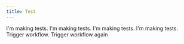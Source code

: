 ```yaml
---
title: Test
---
```

 I'm making tests.  I'm making tests. 
 I'm making tests.  I'm making tests. Trigger workflow. 
 Trigger workflow again
